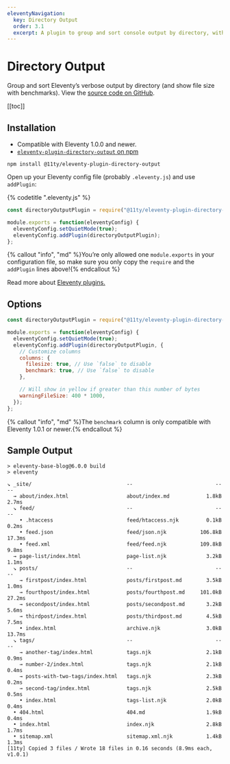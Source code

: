 ```yaml
---
eleventyNavigation:
  key: Directory Output
  order: 3.1
  excerpt: A plugin to group and sort console output by directory, with file size and benchmarks.
---
```

# Directory Output

Group and sort Eleventy’s verbose output by directory (and show file size with benchmarks). View the [source code on GitHub](https://github.com/11ty/eleventy-plugin-directory-output).

[[toc]]

## Installation

* Compatible with Eleventy 1.0.0 and newer.
* [`eleventy-plugin-directory-output` on npm](https://www.npmjs.com/package/@11ty/eleventy-plugin-directory-output)

```
npm install @11ty/eleventy-plugin-directory-output
```

Open up your Eleventy config file (probably `.eleventy.js`) and use `addPlugin`:

{% codetitle ".eleventy.js" %}

```js
const directoryOutputPlugin = require("@11ty/eleventy-plugin-directory-output");

module.exports = function(eleventyConfig) {
  eleventyConfig.setQuietMode(true);
  eleventyConfig.addPlugin(directoryOutputPlugin);
};
```

{% callout "info", "md" %}You’re only allowed one `module.exports` in your configuration file, so make sure you only copy the `require` and the `addPlugin` lines above!{% endcallout %}

Read more about [Eleventy plugins.](/docs/plugins/)


## Options

```js
const directoryOutputPlugin = require("@11ty/eleventy-plugin-directory-output");

module.exports = function(eleventyConfig) {
  eleventyConfig.setQuietMode(true);
  eleventyConfig.addPlugin(directoryOutputPlugin, {
    // Customize columns
    columns: {
      filesize: true, // Use `false` to disable
      benchmark: true, // Use `false` to disable
    },

    // Will show in yellow if greater than this number of bytes
    warningFileSize: 400 * 1000,
  });
};
```

{% callout "info", "md" %}The `benchmark` column is only compatible with Eleventy 1.0.1 or newer.{% endcallout %}

## Sample Output

```
> eleventy-base-blog@6.0.0 build
> eleventy

↘ _site/                               --                           --       --
  → about/index.html                   about/index.md            1.8kB    2.7ms
  ↘ feed/                              --                           --       --
    • .htaccess                        feed/htaccess.njk         0.1kB    0.2ms
    • feed.json                        feed/json.njk           106.8kB   17.3ms
    • feed.xml                         feed/feed.njk           109.8kB    9.8ms
  → page-list/index.html               page-list.njk             3.2kB    1.1ms
  ↘ posts/                             --                           --       --
    → firstpost/index.html             posts/firstpost.md        3.5kB    1.0ms
    → fourthpost/index.html            posts/fourthpost.md     101.0kB   27.2ms
    → secondpost/index.html            posts/secondpost.md       3.2kB    5.6ms
    → thirdpost/index.html             posts/thirdpost.md        4.5kB    7.5ms
    • index.html                       archive.njk               3.0kB   13.7ms
  ↘ tags/                              --                           --       --
    → another-tag/index.html           tags.njk                  2.1kB    0.9ms
    → number-2/index.html              tags.njk                  2.1kB    0.4ms
    → posts-with-two-tags/index.html   tags.njk                  2.3kB    0.2ms
    → second-tag/index.html            tags.njk                  2.5kB    0.5ms
    • index.html                       tags-list.njk             2.0kB    0.4ms
  • 404.html                           404.md                    1.9kB    0.4ms
  • index.html                         index.njk                 2.8kB    1.7ms
  • sitemap.xml                        sitemap.xml.njk           1.4kB    1.3ms
[11ty] Copied 3 files / Wrote 18 files in 0.16 seconds (8.9ms each, v1.0.1)
```
